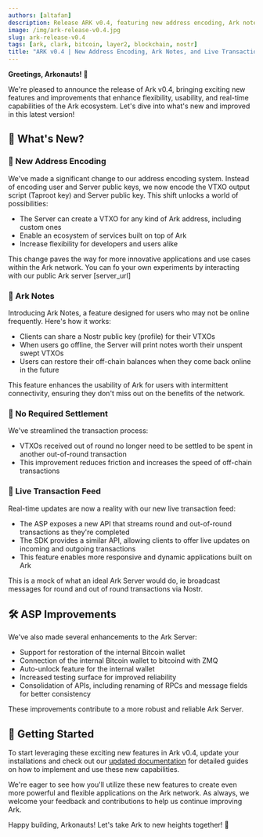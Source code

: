```yaml
---
authors: [altafan]
description: Release ARK v0.4, featuring new address encoding, Ark notes, no required settlement, and live transaction feed.
image: /img/ark-release-v0.4.jpg
slug: ark-release-v0.4
tags: [ark, clark, bitcoin, layer2, blockchain, nostr]
title: "ARK v0.4 | New Address Encoding, Ark Notes, and Live Transaction Feed"
---
```


<!-- TODO: add image -->

**Greetings, Arkonauts! 🚀**

We're pleased to announce the release of Ark v0.4, bringing exciting new features and improvements that enhance flexibility, usability, and real-time capabilities of the Ark ecosystem. Let's dive into what's new and improved in this latest version!

<!-- truncate -->

## 🎉 What's New?

### 🔐 New Address Encoding

We've made a significant change to our address encoding system. Instead of encoding user and Server public keys, we now encode the VTXO output script (Taproot key) and Server public key. This shift unlocks a world of possibilities:

- The Server can create a VTXO for any kind of Ark address, including custom ones
- Enable an ecosystem of services built on top of Ark
- Increase flexibility for developers and users alike

This change paves the way for more innovative applications and use cases within the Ark network. You can fo your own experiments by interacting with our public Ark server [server_url] <!-- TODO: add url -->

### 📝 Ark Notes

Introducing Ark Notes, a feature designed for users who may not be online frequently. Here's how it works:

- Clients can share a Nostr public key (profile) for their VTXOs
- When users go offline, the Server will print notes worth their unspent swept VTXOs
- Users can restore their off-chain balances when they come back online in the future

This feature enhances the usability of Ark for users with intermittent connectivity, ensuring they don't miss out on the benefits of the network.

### 🔄 No Required Settlement

We've streamlined the transaction process:

- VTXOs received out of round no longer need to be settled to be spent in another out-of-round transaction
- This improvement reduces friction and increases the speed of off-chain transactions

### 📡 Live Transaction Feed

Real-time updates are now a reality with our new live transaction feed:

- The ASP exposes a new API that streams round and out-of-round transactions as they're completed
- The SDK provides a similar API, allowing clients to offer live updates on incoming and outgoing transactions
- This feature enables more responsive and dynamic applications built on Ark

This is a mock of what an ideal Ark Server would do, ie broadcast messages for round and out of round transactions via Nostr.

## 🛠️ ASP Improvements

We've also made several enhancements to the Ark Server:

- Support for restoration of the internal Bitcoin wallet
- Connection of the internal Bitcoin wallet to bitcoind with ZMQ
- Auto-unlock feature for the internal wallet
- Increased testing surface for improved reliability
- Consolidation of APIs, including renaming of RPCs and message fields for better consistency

These improvements contribute to a more robust and reliable Ark Server.

## 🚀 Getting Started

To start leveraging these exciting new features in Ark v0.4, update your installations and check out our [updated documentation](https://arkdev.info) for detailed guides on how to implement and use these new capabilities.

We're eager to see how you'll utilize these new features to create even more powerful and flexible applications on the Ark network. As always, we welcome your feedback and contributions to help us continue improving Ark.

Happy building, Arkonauts! Let's take Ark to new heights together! 🌟